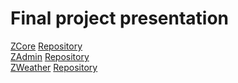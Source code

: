 # Final project presentation
[ZCore](https://zisuka-back.ddns.net) [Repository](https://github.com/lucia-blanco/zisuka-back)  
[ZAdmin](https://zadmin.web.app/) [Repository](https://github.com/lucia-blanco/zisuka-admin)  
[ZWeather](https://weatherz.web.app/) [Repository](https://github.com/lucia-blanco/zisuka-weather)  
